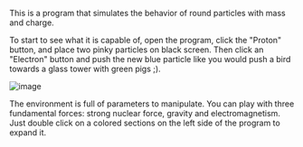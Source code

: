 This is a program that simulates the behavior of round particles with mass and charge.

To start to see what it is capable of, open the program, click the "Proton" button, and place two pinky particles on black screen.
Then click an "Electron" button and push the new blue particle like you would push a bird towards a glass tower with green pigs ;).

![image](https://github.com/user-attachments/assets/9199b051-3832-4738-b3d4-e2054eef0f1a)

The environment is full of parameters to manipulate.
You can play with three fundamental forces: strong nuclear force, gravity and electromagnetism.
Just double click on a colored sections on the left side of the program to expand it.
